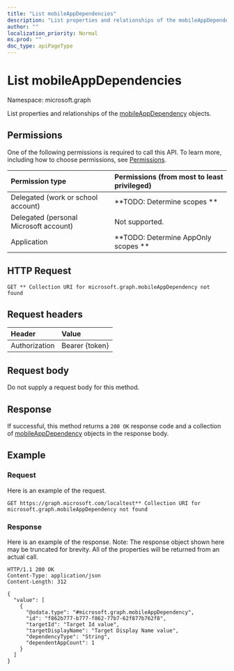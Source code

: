 ```yaml
---
title: "List mobileAppDependencies"
description: "List properties and relationships of the mobileAppDependency objects."
author: ""
localization_priority: Normal
ms.prod: ""
doc_type: apiPageType
---
```


# List mobileAppDependencies

Namespace: microsoft.graph

List properties and relationships of the [mobileAppDependency](../resources/mobileappdependency.md) objects.

## Permissions
One of the following permissions is required to call this API. To learn more, including how to choose permissions, see [Permissions](/concepts/permissions-reference.md).

|Permission type|Permissions (from most to least privileged)|
|:---|:---|
|Delegated (work or school account)|**TODO: Determine scopes **|
|Delegated (personal Microsoft account)|Not supported.|
|Application|**TODO: Determine AppOnly scopes **|

## HTTP Request
<!-- {
  "blockType": "ignored"
}
-->
``` http
GET ** Collection URI for microsoft.graph.mobileAppDependency not found
```

## Request headers
|Header|Value|
|:---|:---|
|Authorization|Bearer {token}|

## Request body
Do not supply a request body for this method.

## Response
If successful, this method returns a `200 OK` response code and a collection of [mobileAppDependency](../resources/mobileappdependency.md) objects in the response body.

## Example

### Request
Here is an example of the request.
<!-- {
  "blockType": "request",
  "name": "get_mobileappdependency"
}
-->
``` http
GET https://graph.microsoft.com/localtest** Collection URI for microsoft.graph.mobileAppDependency not found
```

### Response
Here is an example of the response. Note: The response object shown here may be truncated for brevity. All of the properties will be returned from an actual call.
<!-- {
  "blockType": "response",
  "truncated": true,
  "@odata.type": "collection(microsoft.graph.mobileappdependency)"
}
-->
``` http
HTTP/1.1 200 OK
Content-Type: application/json
Content-Length: 312

{
  "value": [
    {
      "@odata.type": "#microsoft.graph.mobileAppDependency",
      "id": "f862b777-b777-f862-77b7-62f877b762f8",
      "targetId": "Target Id value",
      "targetDisplayName": "Target Display Name value",
      "dependencyType": "String",
      "dependentAppCount": 1
    }
  ]
}
```

